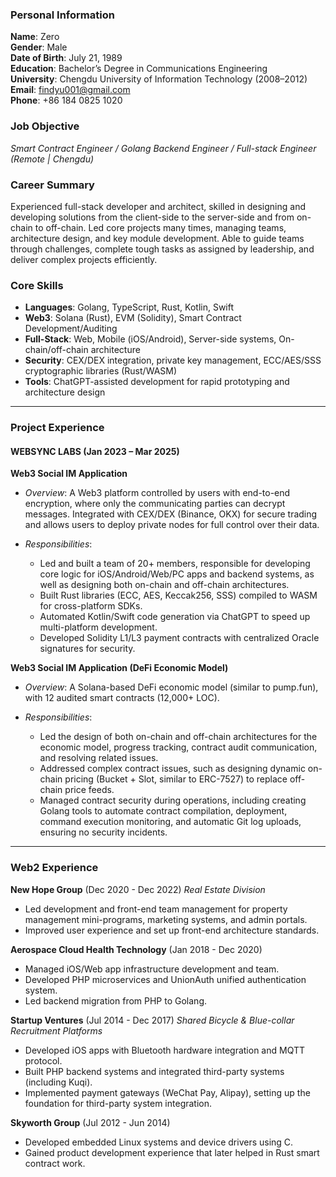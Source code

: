 ### **Personal Information**

**Name**: Zero  
**Gender**: Male  
**Date of Birth**: July 21, 1989  
**Education**: Bachelor’s Degree in Communications Engineering  
**University**: Chengdu University of Information Technology (2008–2012)  
**Email**: [findyu001@gmail.com](mailto:findyu001@gmail.com)  
**Phone**: +86 184 0825 1020  

### **Job Objective**

*Smart Contract Engineer / Golang Backend Engineer / Full-stack Engineer (Remote | Chengdu)*

### **Career Summary**

Experienced full-stack developer and architect, skilled in designing and developing solutions from the client-side to the server-side and from on-chain to off-chain. Led core projects many times, managing teams, architecture design, and key module development. Able to guide teams through challenges, complete tough tasks as assigned by leadership, and deliver complex projects efficiently.
### **Core Skills**

* **Languages**: Golang, TypeScript, Rust, Kotlin, Swift
* **Web3**: Solana (Rust), EVM (Solidity), Smart Contract Development/Auditing
* **Full-Stack**: Web, Mobile (iOS/Android), Server-side systems, On-chain/off-chain architecture
* **Security**: CEX/DEX integration, private key management, ECC/AES/SSS cryptographic libraries (Rust/WASM)
* **Tools**: ChatGPT-assisted development for rapid prototyping and architecture design

---

### **Project Experience**

#### **WEBSYNC LABS** (Jan 2023 – Mar 2025)

**Web3 Social IM Application**

* *Overview*: A Web3 platform controlled by users with end-to-end encryption, where only the communicating parties can decrypt messages. Integrated with CEX/DEX (Binance, OKX) for secure trading and allows users to deploy private nodes for full control over their data.
* *Responsibilities*:

  * Led and built a team of 20+ members, responsible for developing core logic for iOS/Android/Web/PC apps and backend systems, as well as designing both on-chain and off-chain architectures.
  * Built Rust libraries (ECC, AES, Keccak256, SSS) compiled to WASM for cross-platform SDKs.
  * Automated Kotlin/Swift code generation via ChatGPT to speed up multi-platform development.
  * Developed Solidity L1/L3 payment contracts with centralized Oracle signatures for security.

**Web3 Social IM Application (DeFi Economic Model)**

* *Overview*: A Solana-based DeFi economic model (similar to pump.fun), with 12 audited smart contracts (12,000+ LOC).
* *Responsibilities*:

  * Led the design of both on-chain and off-chain architectures for the economic model, progress tracking, contract audit communication, and resolving related issues.
  * Addressed complex contract issues, such as designing dynamic on-chain pricing (Bucket + Slot, similar to ERC-7527) to replace off-chain price feeds.
  * Managed contract security during operations, including creating Golang tools to automate contract compilation, deployment, command execution monitoring, and automatic Git log uploads, ensuring no security incidents.

---

### **Web2 Experience**

**New Hope Group** (Dec 2020 - Dec 2022)
*Real Estate Division*

* Led development and front-end team management for property management mini-programs, marketing systems, and admin portals.
* Improved user experience and set up front-end architecture standards.

**Aerospace Cloud Health Technology** (Jan 2018 - Dec 2020)

* Managed iOS/Web app infrastructure development and team.
* Developed PHP microservices and UnionAuth unified authentication system.
* Led backend migration from PHP to Golang.

**Startup Ventures** (Jul 2014 - Dec 2017)
*Shared Bicycle & Blue-collar Recruitment Platforms*

* Developed iOS apps with Bluetooth hardware integration and MQTT protocol.
* Built PHP backend systems and integrated third-party systems (including Kuqi).
* Implemented payment gateways (WeChat Pay, Alipay), setting up the foundation for third-party system integration.

**Skyworth Group** (Jul 2012 - Jun 2014)

* Developed embedded Linux systems and device drivers using C.
* Gained product development experience that later helped in Rust smart contract work.